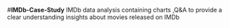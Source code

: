 #**IMDb-Case-Study**
IMDb data analysis containing charts ,Q&amp;A to  provide a clear understanding insights about movies released on IMDb 
